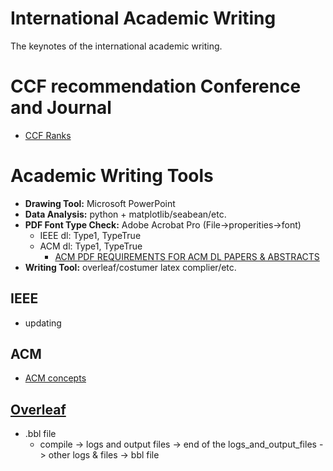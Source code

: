 # International Academic Writing
The keynotes of the international academic writing.

# CCF recommendation Conference and Journal
  - [CCF Ranks](https://www.ccf.org.cn/xspj/gyml/)

# Academic Writing Tools
- **Drawing Tool:** Microsoft PowerPoint
- **Data Analysis:** python + matplotlib/seabean/etc.
- **PDF Font Type Check:** Adobe Acrobat Pro (File->properities->font)
  - IEEE dl: Type1, TypeTrue
  - ACM dl: Type1, TypeTrue
    - [ACM PDF REQUIREMENTS FOR ACM DL PAPERS & ABSTRACTS](http://www.scomminc.com/pp/acmsig/ACM-DL-requirements.htm)
- **Writing Tool:** overleaf/costumer latex complier/etc.

## IEEE
- updating

## ACM
- [ACM concepts](https://dl.acm.org/ccs/ccs.cfm)

## [Overleaf](https://www.overleaf.com/login)
- .bbl file
  - compile -> logs and output files -> end of the logs_and_output_files -> other logs & files -> bbl file
  
